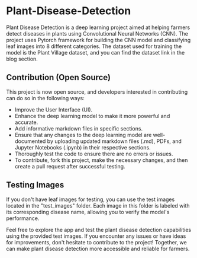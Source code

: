 # Plant-Disease-Detection

Plant Disease Detection is a deep learning project aimed at helping farmers detect diseases in plants using Convolutional Neural Networks (CNN). The project uses Pytorch framework for building the CNN model and classifying leaf images into 8 different categories. The dataset used for training the model is the Plant Village dataset, and you can find the dataset link in the blog section.

## Contribution (Open Source)

This project is now open source, and developers interested in contributing can do so in the following ways:

- Improve the User Interface (UI).
- Enhance the deep learning model to make it more powerful and accurate.
- Add informative markdown files in specific sections.
- Ensure that any changes to the deep learning model are well-documented by uploading updated markdown files (.md), PDFs, and Jupyter Notebooks (.ipynb) in their respective sections.
- Thoroughly test the code to ensure there are no errors or issues.
- To contribute, fork this project, make the necessary changes, and then create a pull request after successful testing.

## Testing Images

If you don't have leaf images for testing, you can use the test images located in the "test_images" folder. Each image in this folder is labeled with its corresponding disease name, allowing you to verify the model's performance.


Feel free to explore the app and test the plant disease detection capabilities using the provided test images. If you encounter any issues or have ideas for improvements, don't hesitate to contribute to the project! Together, we can make plant disease detection more accessible and reliable for farmers.
